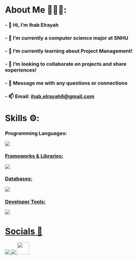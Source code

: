 # About Me 👨🏽‍💻:<br>
### - 👋 Hi, I’m Ihab Elrayah 
### - 👀 I’m currently a computer science major at SNHU 
### - 🌱 I’m currently learning about Project Management! 
### - 👥 I’m looking to collaborate on projects and share experiences! 
### - 💬 Message me with any questions or connections
### - 📫 Email: ihab.elrayah6@gmail.com <br>



# Skills ⚙️: <br>
### Programming Languages:  

  <a href="https://skillicons.dev">  
         <img src="https://skillicons.dev/icons?i=python,java,cpp,js,html,css" /><br>

 ### Frameworks & Libraries:  
 
  <a href="https://skillicons.dev">  
          <img src="https://skillicons.dev/icons?i=react,nextjs,nodejs,express,flask,spring,typescript" /><br>
          
### Databases:  

   <a href="https://skillicons.dev">  
          <img src="https://skillicons.dev/icons?i=firebase,postgres,mysql,mongodb" /><br>
          
### Developer Tools:  

  <a href="https://skillicons.dev">  
          <img src="https://skillicons.dev/icons?i=git,aws,gcp,linux" /><br>


# Socials 📲  <br>

  <a href="https://skillicons.dev">  

  <a href="http://www.linkedin.com/in/ihab-elrayah" target="_blank" rel="noreferrer">
    <img src="https://skillicons.dev/icons?i=linkedin" />
    
  <a href="github.com/ihab-elrayah" target="_blank" rel="noreferrer">
    <img src="https://skillicons.dev/icons?i=github" /> 

  <a href="https://ihab-personal-portfolio.netlify.app/" target="_blank">
    <img src= ![gitluffy](https://github.com/ihab-elrayah/ihab-elrayah/assets/127975319/fff7bd7c-ea2b-476e-aadc-0ac3f9d59878) width="40" height="40" />
    
  
 
  </a>
</p>


